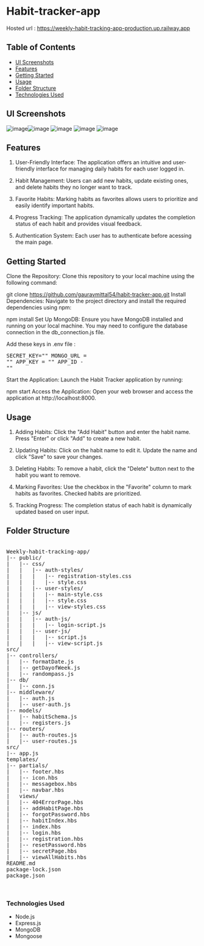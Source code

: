 # Habit-tracker-app
Hosted url : https://weekly-habit-tracking-app-production.up.railway.app

## Table of Contents
   - [UI Screenshots](#ui-screenshots)
   - [Features](#features)
   - [Getting Started](#getting-started)
   - [Usage](#usage)
   - [Folder Structure](#folder-structure)
   - [Technologies Used](#technologies-used)


## UI Screenshots
![image](https://github.com/gauravmittal54/Weekly-habit-tracking-app/assets/61792468/afc09265-51fa-4142-aec9-518b60b7aa6e)![image](https://github.com/gauravmittal54/Weekly-habit-tracking-app/assets/61792468/06948940-c371-4f90-8d80-bf4c49eda445)
![image](https://github.com/gauravmittal54/Weekly-habit-tracking-app/assets/61792468/ae02e3d0-5934-4ba7-a76b-5c6fd732b48d)
![image](https://github.com/gauravmittal54/Weekly-habit-tracking-app/assets/61792468/d59a7e53-4ba1-4a50-b0c4-78557f0908a6)
![image](https://github.com/gauravmittal54/Weekly-habit-tracking-app/assets/61792468/d3964a13-d871-437a-96e3-546e52a1538c)






## Features
1. User-Friendly Interface: The application offers an intuitive and user-friendly interface for managing daily habits for each user logged in.

2. Habit Management: Users can add new habits, update existing ones, and delete habits they no longer want to track.

3. Favorite Habits: Marking habits as favorites allows users to prioritize and easily identify important habits.

4. Progress Tracking: The application dynamically updates the completion status of each habit and provides visual feedback.

5. Authentication System: Each user has to authenticate before acessing the main page.


## Getting Started
Clone the Repository: Clone this repository to your local machine using the following command:

git clone https://github.com/gauravmittal54/habit-tracker-app.git
Install Dependencies: Navigate to the project directory and install the required dependencies using npm:

npm install
Set Up MongoDB: Ensure you have MongoDB installed and running on your local machine. You may need to configure the database connection in the db_connection.js file.

Add these keys in .env file : <pre>SECRET_KEY="<YOUR-SECREST-JWT-KEY>"
                              MONGO_URL = "<YOUR-MONGODB-URL>"
                              APP_KEY = "<NODEMAILER-APP-KEY>"
                              APP_ID - "<NODEMAILER-APP-ID>"</pre>

Start the Application: Launch the Habit Tracker application by running:

npm start
Access the Application: Open your web browser and access the application at http://localhost:8000.

## Usage
1. Adding Habits: Click the "Add Habit" button and enter the habit name. Press "Enter" or click "Add" to create a new habit.

2. Updating Habits: Click on the habit name to edit it. Update the name and click "Save" to save your changes.

3. Deleting Habits: To remove a habit, click the "Delete" button next to the habit you want to remove.

4. Marking Favorites: Use the checkbox in the "Favorite" column to mark habits as favorites. Checked habits are prioritized.

5. Tracking Progress: The completion status of each habit is dynamically updated based on user input.

## Folder Structure

<pre>

Weekly-habit-tracking-app/
|-- public/
|   |-- css/
|   |   |-- auth-styles/
|   |   |   |-- registration-styles.css
|   |   |   |-- style.css
|   |   |-- user-styles/
|   |   |   |-- main-style.css
|   |   |   |-- style.css
|   |   |   |-- view-styles.css
|   |-- js/
|   |   |-- auth-js/
|   |   |   |-- login-script.js
|   |   |-- user-js/
|   |   |   |-- script.js
|   |   |   |-- view-script.js
src/
|-- controllers/
|   |-- formatDate.js
|   |-- getDayofWeek.js
|   |-- randompass.js
|-- db/
|   |-- conn.js
|-- middleware/
|   |-- auth.js
|   |-- user-auth.js
|-- models/
|   |-- habitSchema.js
|   |-- registers.js
|-- routers/
|   |-- auth-routes.js
|   |-- user-routes.js
src/
|-- app.js
templates/
|-- partials/
|   |-- footer.hbs
|   |-- icon.hbs
|   |-- messagebox.hbs
|   |-- navbar.hbs
|   views/
|   |-- 404ErrorPage.hbs
|   |-- addHabitPage.hbs
|   |-- forgotPassword.hbs
|   |-- habitIndex.hbs
|   |-- index.hbs
|   |-- login.hbs
|   |-- registration.hbs
|   |-- resetPassword.hbs
|   |-- secretPage.hbs
|   |-- viewAllHabits.hbs
README.md
package-lock.json
package.json

  
</pre>


### Technologies Used
 - Node.js
 - Express.js
 - MongoDB
 - Mongoose






